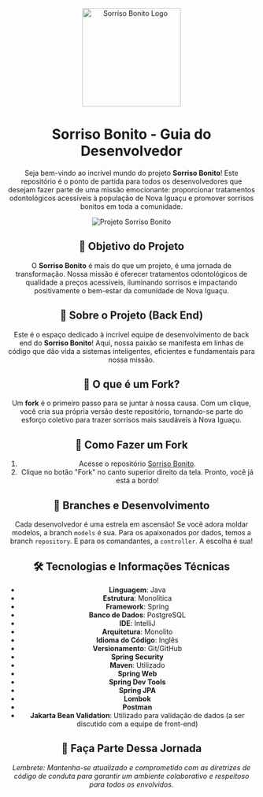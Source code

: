 <div align="center">
  <img src="https://i.imgur.com/WRLUnS5.png" alt="Sorriso Bonito Logo" width="200"/>

# Sorriso Bonito - Guia do Desenvolvedor

Seja bem-vindo ao incrível mundo do projeto **Sorriso Bonito**! Este repositório é o ponto de partida para todos os desenvolvedores que desejam fazer parte de uma missão emocionante: proporcionar tratamentos odontológicos acessíveis à população de Nova Iguaçu e promover sorrisos bonitos em toda a comunidade.

![Projeto Sorriso Bonito](https://i.imgur.com/Z8i9JOX.png)

## 🌟 Objetivo do Projeto

O **Sorriso Bonito** é mais do que um projeto, é uma jornada de transformação. Nossa missão é oferecer tratamentos odontológicos de qualidade a preços acessíveis, iluminando sorrisos e impactando positivamente o bem-estar da comunidade de Nova Iguaçu.

## 🚀 Sobre o Projeto (Back End)

Este é o espaço dedicado à incrível equipe de desenvolvimento de back end do **Sorriso Bonito**! Aqui, nossa paixão se manifesta em linhas de código que dão vida a sistemas inteligentes, eficientes e fundamentais para nossa missão.

## 🍴 O que é um Fork?

Um **fork** é o primeiro passo para se juntar à nossa causa. Com um clique, você cria sua própria versão deste repositório, tornando-se parte do esforço coletivo para trazer sorrisos mais saudáveis à Nova Iguaçu.

## 📌 Como Fazer um Fork

1. Acesse o repositório [Sorriso Bonito](https://github.com/seu-usuario/SorrisoBonito).
2. Clique no botão "Fork" no canto superior direito da tela. Pronto, você já está a bordo!

## 🌿 Branches e Desenvolvimento

Cada desenvolvedor é uma estrela em ascensão! Se você adora moldar modelos, a branch `models` é sua. Para os apaixonados por dados, temos a branch `repository`. E para os comandantes, a `controller`. A escolha é sua!

## 🛠 Tecnologias e Informações Técnicas

- **Linguagem**: Java
- **Estrutura**: Monolítica
- **Framework**: Spring
- **Banco de Dados**: PostgreSQL
- **IDE**: IntelliJ
- **Arquitetura**: Monolito
- **Idioma do Código**: Inglês
- **Versionamento**: Git/GitHub
- **Spring Security**
- **Maven**: Utilizado
- **Spring Web**
- **Spring Dev Tools**
- **Spring JPA**
- **Lombok**
- **Postman**
- **Jakarta Bean Validation**: Utilizado para validação de dados (a ser discutido com a equipe de front-end)

## 🌟 Faça Parte Dessa Jornada


*Lembrete: Mantenha-se atualizado e comprometido com as diretrizes de código de conduta para garantir um ambiente colaborativo e respeitoso para todos os envolvidos.*
</div>
